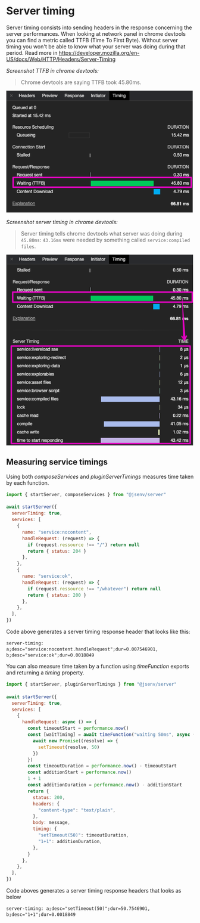# Server timing

Server timing consists into sending headers in the response concerning the server performances. When looking at network panel in chrome devtools you can find a metric called TTFB (Time To First Byte). Without server timing you won't be able to know what your server was doing during that period. Read more in https://developer.mozilla.org/en-US/docs/Web/HTTP/Headers/Server-Timing

_Screenshot TTFB in chrome devtools:_

> Chrome devtools are saying TTFB took 45.80ms.

![screenshot of chrome devtools TTFB](./screenshot-devtools-TTFB.png)

_Screenshot server timing in chrome devtools:_

> Server timing tells chrome devtools what server was doing during `45.80ms`: `43.16ms` were needed by something called `service:compiled files`.

![screenshot of chrome devtools server timing](./screenshot-devtools-timing.png)

## Measuring service timings

Using both _composeServices_ and _pluginServerTimings_ measures time taken by each function.

```js
import { startServer, composeServices } from "@jsenv/server"

await startServer({
  serverTiming: true,
  services: [
    {
      name: "service:nocontent",
      handleRequest: (request) => {
        if (request.ressource !== "/") return null
        return { status: 204 }
      },
    },
    {
      name: "service:ok",
      handleRequest: (request) => {
        if (request.ressource !== "/whatever") return null
        return { status: 200 }
      },
    },
  ],
})
```

Code above generates a server timing response header that looks like this:

```console
server-timing: a;desc="service:nocontent.handleRequest";dur=0.007546901, b;desc="service:ok";dur=0.0018849
```

You can also measure time taken by a function using _timeFunction_ exports and returning a _timing_ property.

```js
import { startServer, pluginServerTimings } from "@jsenv/server"

await startServer({
  serverTiming: true,
  services: [
    {
      handleRequest: async () => {
        const timeoutStart = performance.now()
        const [waitTiming] = await timeFunction("waiting 50ms", async () => {
          await new Promise((resolve) => {
            setTimeout(resolve, 50)
          })
        })
        const timeoutDuration = performance.now() - timeoutStart
        const additionStart = performance.now()
        1 + 1
        const additionDuration = performance.now() - additionStart
        return {
          status: 200,
          headers: {
            "content-type": "text/plain",
          },
          body: message,
          timing: {
            "setTimeout(50)": timeoutDuration,
            "1+1": additionDuration,
          },
        }
      },
    },
  ],
})
```

Code aboves generates a server timing response headers that looks as below

```console
server-timing: a;desc="setTimeout(50)";dur=50.7546901, b;desc="1+1";dur=0.0018849
```

